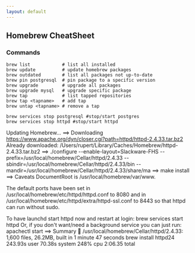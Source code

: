 ```yaml
---
layout: default
---
```

Homebrew CheatSheet
---

### Commands	

	brew list            # list all installed
	brew update          # update homebrew packages
	brew outdated        # list all packages not up-to-date
	brew pin postgresql  # pin package to a specific version
	brew upgrade         # upgrade all packages
	brew upgrade mysql   # upgrade specific package
	brew tap             # list tapped repositories
	brew tap <tapname>   # add tap
	brew untap <tapname> # remove a tap

	brew services stop postgresql #stop/start postgres
	brew services stop httpd #stop/start httpd

  Updating Homebrew...
  ==> Downloading https://www.apache.org/dyn/closer.cgi?path=httpd/httpd-2.4.33.tar.bz2
  Already downloaded: /Users/rupert/Library/Caches/Homebrew/httpd-2.4.33.tar.bz2
  ==> ./configure --enable-layout=Slackware-FHS --prefix=/usr/local/homebrew/Cellar/httpd/2.4.33 --sbindir=/usr/local/homebrew/Cellar/httpd/2.4.33/bin --mandir=/usr/local/homebrew/Cellar/httpd/2.4.33/share/ma
  ==> make install
  ==> Caveats
  DocumentRoot is /usr/local/homebrew/var/www.

  The default ports have been set in /usr/local/homebrew/etc/httpd/httpd.conf to 8080 and in
  /usr/local/homebrew/etc/httpd/extra/httpd-ssl.conf to 8443 so that httpd can run without sudo.

  To have launchd start httpd now and restart at login:
    brew services start httpd
    Or, if you don't want/need a background service you can just run:
      apachectl start
      ==> Summary
      🍺  /usr/local/homebrew/Cellar/httpd/2.4.33: 1,600 files, 26.2MB, built in 1 minute 47 seconds
      brew install httpd24  243.93s user 70.38s system 248% cpu 2:06.35 total
